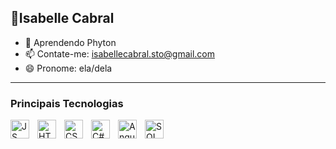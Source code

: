 ## 🌹Isabelle Cabral


- 🌱 Aprendendo Phyton
- 📫 Contate-me: isabellecabral.sto@gmail.com
- 😄 Pronome: ela/dela

---

### Principais Tecnologias

<img 
  align ="left"
  alt ="JS"
  title="JS"
  width="30px"
  style="padding-right: 10px"
  src="https://cdn.jsdelivr.net/gh/devicons/devicon@latest/icons/javascript/javascript-original.svg" 
/>
<img 
  align ="left"
  alt ="HTML"
  title="HTML"
  width="30px"
  style="padding-right: 10px"
  src="https://cdn.jsdelivr.net/gh/devicons/devicon@latest/icons/html5/html5-original.svg" 
/>
<img 
  align ="left"
  alt ="CSS"
  title="CSS"
  width="30px"
  style="padding-right: 10px"
  src="https://cdn.jsdelivr.net/gh/devicons/devicon@latest/icons/css3/css3-original.svg" 
/>
<img 
  align ="left"
  alt ="C#"
  title="C#"
  width="30px"
  style="padding-right: 10px"
  src="https://cdn.jsdelivr.net/gh/devicons/devicon@latest/icons/csharp/csharp-original.svg" 
/>
<img 
  align ="left"
  alt ="Angular"
  title="Angular"
  width="30px"
  style="padding-right: 10px"
  src="https://cdn.jsdelivr.net/gh/devicons/devicon@latest/icons/angular/angular-original.svg" 
/>
<img 
  align ="left"
  alt ="SQLServer"
  title="SQLServer"
  width="30px"
  style="padding-right: 10px"
  src="https://cdn.jsdelivr.net/gh/devicons/devicon@latest/icons/microsoftsqlserver/microsoftsqlserver-original.svg" 
/>
          
